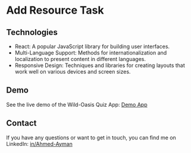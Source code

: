 # Add Resource Task

## Technologies

- React: A popular JavaScript library for building user interfaces.
- Multi-Language Support: Methods for internationalization and localization to present content in different languages.
- Responsive Design: Techniques and libraries for creating layouts that work well on various devices and screen sizes.

## Demo

See the live demo of the Wild-Oasis Quiz App: [Demo App](https://ahmed-ayman-add-resource-task.netlify.app/)

## Contact

If you have any questions or want to get in touch, you can find me on LinkedIn: [in/Ahmed-Ayman](https://www.linkedin.com/in/ahmed-ayman-723605229/)
